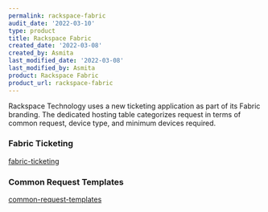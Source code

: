 ```yaml
---
permalink: rackspace-fabric
audit_date: '2022-03-10'
type: product
title: Rackspace Fabric
created_date: '2022-03-08'
created_by: Asmita
last_modified_date: '2022-03-08'
last_modified_by: Asmita
product: Rackspace Fabric
product_url: rackspace-fabric
---
```

Rackspace Technology uses a new ticketing application as part of its Fabric branding. The dedicated hosting table categorizes request in terms of common request, device type, and minimum devices required.

### Fabric Ticketing
[fabric-ticketing](/support/how-to/rackspace-fabric/fabric-ticketing)

### Common Request Templates
[common-request-templates](/support/how-to/rackspace-fabric/common-request-templates)
